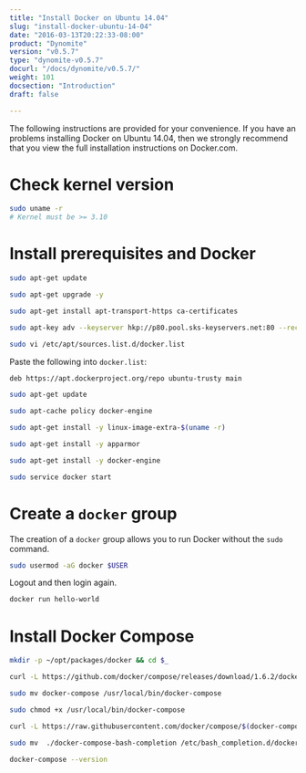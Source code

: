 ```yaml
---
title: "Install Docker on Ubuntu 14.04"
slug: "install-docker-ubuntu-14-04"
date: "2016-03-13T20:22:33-08:00"
product: "Dynomite"
version: "v0.5.7"
type: "dynomite-v0.5.7"
docurl: "/docs/dynomite/v0.5.7/"
weight: 101
docsection: "Introduction"
draft: false

---
```


The following instructions are provided for your convenience. If you have an problems installing Docker on Ubuntu 14.04, then we strongly recommend that you view the full installation instructions on Docker.com.

# Check kernel version

```bash
sudo uname -r
# Kernel must be >= 3.10
```

# Install prerequisites and Docker

```bash
sudo apt-get update

sudo apt-get upgrade -y
```

```bash
sudo apt-get install apt-transport-https ca-certificates
```

```bash
sudo apt-key adv --keyserver hkp://p80.pool.sks-keyservers.net:80 --recv-keys 58118E89F3A912897C070ADBF76221572C52609D
```

```bash
sudo vi /etc/apt/sources.list.d/docker.list
```

Paste the following into `docker.list`:

```bash
deb https://apt.dockerproject.org/repo ubuntu-trusty main
```

```bash
sudo apt-get update
```

```bash
sudo apt-cache policy docker-engine
```

```bash
sudo apt-get install -y linux-image-extra-$(uname -r)
```

```bash
sudo apt-get install -y apparmor
```

```bash
sudo apt-get install -y docker-engine
```

```bash
sudo service docker start
```

# Create a `docker` group

The creation of a `docker` group allows you to run Docker without the `sudo` command.

```bash
sudo usermod -aG docker $USER
```

Logout and then login again.

```bash
docker run hello-world
```

# Install Docker Compose

```bash
mkdir -p ~/opt/packages/docker && cd $_
```

```bash
curl -L https://github.com/docker/compose/releases/download/1.6.2/docker-compose-`uname -s`-`uname -m` > ./docker-compose
```

```bash
sudo mv docker-compose /usr/local/bin/docker-compose
```

```bash
sudo chmod +x /usr/local/bin/docker-compose
```

```bash
curl -L https://raw.githubusercontent.com/docker/compose/$(docker-compose version --short)/contrib/completion/bash/docker-compose > ./docker-compose-bash-completion
```

```bash
sudo mv  ./docker-compose-bash-completion /etc/bash_completion.d/docker-compose
```

```bash
docker-compose --version
```
